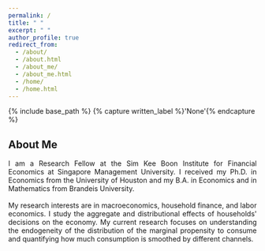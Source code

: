 ```yaml
---
permalink: /
title: " "
excerpt: " "
author_profile: true
redirect_from: 
  - /about/
  - /about.html
  - /about_me/
  - /about_me.html
  - /home/
  - /home.html
---
```


{% include base_path %}
{% capture written_label %}'None'{% endcapture %}

## About Me
<p style='text-align: justify;'>
I am a Research Fellow at the Sim Kee Boon Institute for Financial Economics at Singapore Management University. I received my Ph.D. in 
Economics from the University of Houston and my B.A. in Economics and in Mathematics from Brandeis University. <br>
<br>
My research interests are in macroeconomics, household finance, and labor economics. I study the aggregate and distributional effects of 
households' decisions on the economy. My current research focuses on understanding the endogeneity of the distribution of the marginal 
propensity to consume and quantifying how much consumption is smoothed by different channels.
</p>